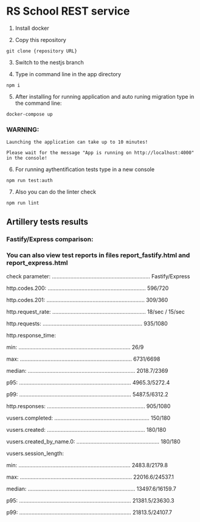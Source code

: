 # RS School REST service

1. Install docker

2. Copy this repository 

```
git clone {repository URL}
```

3. Switch to the nestjs branch

4. Type in command line in the app directory

```
npm i
```

5. After installing for running application and auto runing migration type in the command line:

```
docker-compose up
```

### WARNING: 

```
Launching the application can take up to 10 minutes! 

Please wait for the message "App is running on http://localhost:4000" in the console!
```

6. For running aythentification tests type in a new console

```
npm run test:auth
```

7. Also you can do the linter check

```
npm run lint
```

## Artillery tests results

### Fastify/Express comparison:

### You can also view test reports in files report_fastify.html and report_express.html

check parameter: ................................................................ Fastify/Express

http.codes.200: ................................................................ 596/720

http.codes.201: ................................................................ 309/360

http.request_rate: ............................................................. 18/sec / 15/sec

http.requests: ................................................................. 935/1080

http.response_time:

  min: ......................................................................... 26/9

  max: ......................................................................... 6731/6698

  median: ...................................................................... 2018.7/2369

  p95: ......................................................................... 4965.3/5272.4

  p99: ......................................................................... 5487.5/6312.2

http.responses: ................................................................ 905/1080

vusers.completed: .............................................................. 150/180

vusers.created: ................................................................ 180/180

vusers.created_by_name.0: ...................................................... 180/180

vusers.session_length:

  min: ......................................................................... 2483.8/2179.8

  max: ......................................................................... 22016.6/24537.1

  median: ...................................................................... 13497.6/16159.7

  p95: ......................................................................... 21381.5/23630.3

  p99: ......................................................................... 21813.5/24107.7

